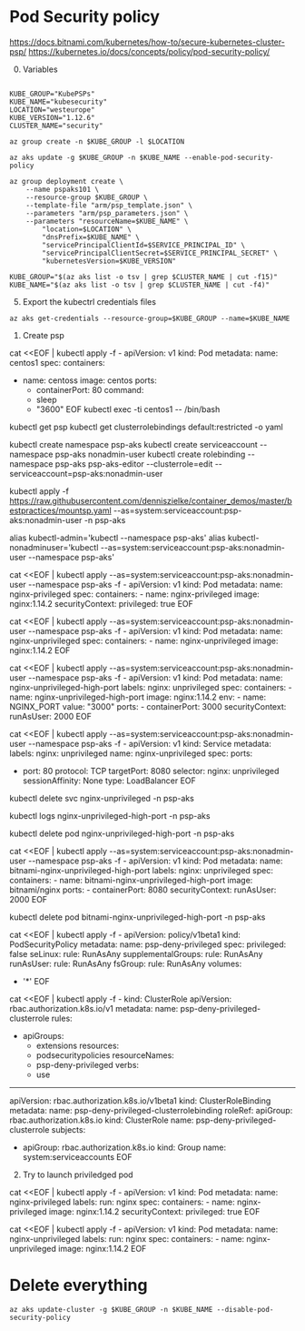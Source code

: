 # Pod Security policy
https://docs.bitnami.com/kubernetes/how-to/secure-kubernetes-cluster-psp/
https://kubernetes.io/docs/concepts/policy/pod-security-policy/

0. Variables
```

KUBE_GROUP="KubePSPs"
KUBE_NAME="kubesecurity"
LOCATION="westeurope"
KUBE_VERSION="1.12.6"
CLUSTER_NAME="security"

az group create -n $KUBE_GROUP -l $LOCATION

az aks update -g $KUBE_GROUP -n $KUBE_NAME --enable-pod-security-policy

az group deployment create \
    --name pspaks101 \
    --resource-group $KUBE_GROUP \
    --template-file "arm/psp_template.json" \
    --parameters "arm/psp_parameters.json" \
    --parameters "resourceName=$KUBE_NAME" \
        "location=$LOCATION" \
        "dnsPrefix=$KUBE_NAME" \
        "servicePrincipalClientId=$SERVICE_PRINCIPAL_ID" \
        "servicePrincipalClientSecret=$SERVICE_PRINCIPAL_SECRET" \
        "kubernetesVersion=$KUBE_VERSION"

KUBE_GROUP="$(az aks list -o tsv | grep $CLUSTER_NAME | cut -f15)"
KUBE_NAME="$(az aks list -o tsv | grep $CLUSTER_NAME | cut -f4)"

```

5. Export the kubectrl credentials files
```
az aks get-credentials --resource-group=$KUBE_GROUP --name=$KUBE_NAME

```

1. Create psp

cat <<EOF | kubectl apply -f -
apiVersion: v1
kind: Pod
metadata:
  name: centos1
spec:
  containers:
  - name: centoss
    image: centos
    ports:
    - containerPort: 80
    command:
    - sleep
    - "3600"
EOF
kubectl exec -ti centos1 -- /bin/bash

kubectl get psp
kubectl get clusterrolebindings default:restricted -o yaml

kubectl create namespace psp-aks
kubectl create serviceaccount --namespace psp-aks nonadmin-user
kubectl create rolebinding --namespace psp-aks psp-aks-editor --clusterrole=edit --serviceaccount=psp-aks:nonadmin-user

kubectl apply -f https://raw.githubusercontent.com/denniszielke/container_demos/master/bestpractices/mountsp.yaml --as=system:serviceaccount:psp-aks:nonadmin-user -n psp-aks

alias kubectl-admin='kubectl --namespace psp-aks'
alias kubectl-nonadminuser='kubectl --as=system:serviceaccount:psp-aks:nonadmin-user --namespace psp-aks'

cat <<EOF | kubectl apply --as=system:serviceaccount:psp-aks:nonadmin-user --namespace psp-aks -f -
apiVersion: v1
kind: Pod
metadata:
  name: nginx-privileged
spec:
  containers:
    - name: nginx-privileged
      image: nginx:1.14.2
      securityContext:
        privileged: true
EOF

cat <<EOF | kubectl apply --as=system:serviceaccount:psp-aks:nonadmin-user --namespace psp-aks -f -
apiVersion: v1
kind: Pod
metadata:
  name: nginx-unprivileged
spec:
  containers:
    - name: nginx-unprivileged
      image: nginx:1.14.2
EOF

cat <<EOF | kubectl apply --as=system:serviceaccount:psp-aks:nonadmin-user --namespace psp-aks -f -
apiVersion: v1
kind: Pod
metadata:
  name: nginx-unprivileged-high-port
  labels:
    nginx: unprivileged
spec:
  containers:
    - name: nginx-unprivileged-high-port
      image: nginx:1.14.2
      env:
        - name: NGINX_PORT
          value: "3000"
      ports:
        - containerPort: 3000
      securityContext:
        runAsUser: 2000
EOF


cat <<EOF | kubectl apply --as=system:serviceaccount:psp-aks:nonadmin-user --namespace psp-aks -f -
apiVersion: v1
kind: Service
metadata:
  labels:
    nginx: unprivileged
  name: nginx-unprivileged
spec:
  ports:
  - port: 80
    protocol: TCP
    targetPort: 8080
  selector:
    nginx: unprivileged
  sessionAffinity: None
  type: LoadBalancer
EOF

kubectl delete svc nginx-unprivileged -n psp-aks

kubectl logs nginx-unprivileged-high-port -n psp-aks

kubectl delete pod nginx-unprivileged-high-port -n psp-aks

cat <<EOF | kubectl apply --as=system:serviceaccount:psp-aks:nonadmin-user --namespace psp-aks -f -
apiVersion: v1
kind: Pod
metadata:
  name: bitnami-nginx-unprivileged-high-port
  labels:
    nginx: unprivileged
spec:
  containers:
    - name: bitnami-nginx-unprivileged-high-port
      image: bitnami/nginx
      ports:
        - containerPort: 8080
      securityContext:
        runAsUser: 2000
EOF

kubectl delete pod bitnami-nginx-unprivileged-high-port -n psp-aks

cat <<EOF | kubectl apply -f -
apiVersion: policy/v1beta1
kind: PodSecurityPolicy
metadata:
  name: psp-deny-privileged
spec:
  privileged: false
  seLinux:
    rule: RunAsAny
  supplementalGroups:
    rule: RunAsAny
  runAsUser:
    rule: RunAsAny
  fsGroup:
    rule: RunAsAny
  volumes:
  - '*'
EOF

cat <<EOF | kubectl apply -f -
kind: ClusterRole
apiVersion: rbac.authorization.k8s.io/v1
metadata:
  name: psp-deny-privileged-clusterrole
rules:
- apiGroups:
  - extensions
  resources:
  - podsecuritypolicies
  resourceNames:
  - psp-deny-privileged
  verbs:
  - use
---
apiVersion: rbac.authorization.k8s.io/v1beta1
kind: ClusterRoleBinding
metadata:
  name: psp-deny-privileged-clusterrolebinding
roleRef:
  apiGroup: rbac.authorization.k8s.io
  kind: ClusterRole
  name: psp-deny-privileged-clusterrole
subjects:
- apiGroup: rbac.authorization.k8s.io
  kind: Group
  name: system:serviceaccounts
EOF

2. Try to launch priviledged pod

cat <<EOF | kubectl apply -f -
apiVersion: v1
kind: Pod
metadata:
  name: nginx-privileged
  labels:
    run: nginx
spec:
  containers:
    - name: nginx-privileged
      image: nginx:1.14.2
      securityContext:
        privileged: true
EOF

cat <<EOF | kubectl apply -f -
apiVersion: v1
kind: Pod
metadata:
  name: nginx-unprivileged
  labels:
    run: nginx
spec:
  containers:
    - name: nginx-unprivileged
      image: nginx:1.14.2
EOF



# Delete everything
```
az aks update-cluster -g $KUBE_GROUP -n $KUBE_NAME --disable-pod-security-policy
```